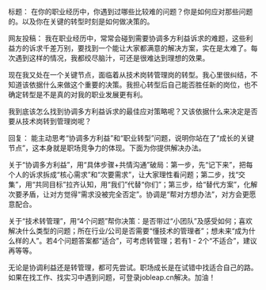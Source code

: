 标题：
在你的职业经历中，你遇到过哪些比较难的问题？你是如何应对那些问题的。以及你在关键的转型时刻是如何做决策的。

网友投稿：
我在职业经历中，常常会碰到需要协调多方利益诉求的难题，这些利益方的诉求千差万别，要找到一个能让大家都满意的解决方案，实在是太难了。每次遇到这样的情况，我都绞尽脑汁，可还是很难达到理想的效果。

现在我又处在一个关键节点，面临着从技术岗转管理岗的转型。我心里很纠结，不知道该依据什么来做这个重要的决策。我担心转型后自己能否胜任新的岗位，也不确定转型是不是真的对我的职业发展更有利。

我到底该怎么找到协调多方利益诉求的最佳应对策略呢？又该依据什么来决定是否要从技术岗转到管理岗呢？ 

回复：
能主动思考“协调多方利益”和“职业转型”问题，说明你站在了“成长的关键节点”，这本身就是职场竞争力的体现。下面为你提供解决办法。

关于“协调多方利益”，用“具体步骤+共情沟通”破局：第一步，先“记下来”，把每个人的诉求拆成“核心需求”和“次要需求”，让大家理性看问题；第二步，找“交集”，用“共同目标”拉齐认知，用“我们”代替“你们”；第三步，给“替代方案”，化解次要矛盾，让对方觉得“需求没被完全否定”。协调是“帮对方想办法”，对方会更愿意配合。

关于“技术转管理”，用“4个问题”帮你决策：是否带过“小团队”及感受如何；喜欢解决什么类型的问题；所在行业/公司是否需要“懂技术的管理者”；想未来“成为什么样的人”。若4个问题答案都“适合”，可考虑转管理；若有1 - 2个“不适合”，建议再等等。

无论是协调利益还是转管理，都可先尝试。职场成长是在试错中找适合自己的路。如果在找工作、找实习中遇到问题，可登录jobleap.cn解决。加油！ 